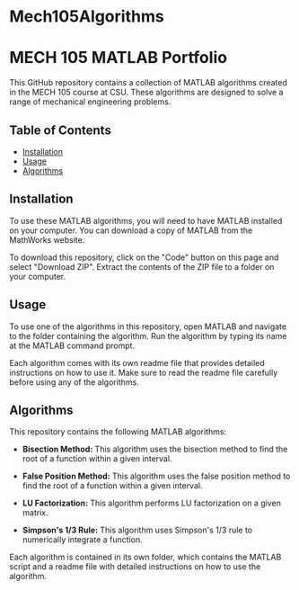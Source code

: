 # Mech105Algorithms


# MECH 105 MATLAB Portfolio

This GitHub repository contains a collection of MATLAB algorithms created in the MECH 105 course at CSU. These algorithms are designed to solve a range of mechanical engineering problems.

## Table of Contents

- [Installation](#installation)
- [Usage](#usage)
- [Algorithms](#algorithms)


## Installation

To use these MATLAB algorithms, you will need to have MATLAB installed on your computer. You can download a copy of MATLAB from the MathWorks website.

To download this repository, click on the "Code" button on this page and select "Download ZIP". Extract the contents of the ZIP file to a folder on your computer.

## Usage

To use one of the algorithms in this repository, open MATLAB and navigate to the folder containing the algorithm. Run the algorithm by typing its name at the MATLAB command prompt.

Each algorithm comes with its own readme file that provides detailed instructions on how to use it. Make sure to read the readme file carefully before using any of the algorithms.

## Algorithms

This repository contains the following MATLAB algorithms:

- **Bisection Method:** This algorithm uses the bisection method to find the root of a function within a given interval.

- **False Position Method:** This algorithm uses the false position method to find the root of a function within a given interval.

- **LU Factorization:** This algorithm performs LU factorization on a given matrix.

- **Simpson's 1/3 Rule:** This algorithm uses Simpson's 1/3 rule to numerically integrate a function.


Each algorithm is contained in its own folder, which contains the MATLAB script and a readme file with detailed instructions on how to use the algorithm.

